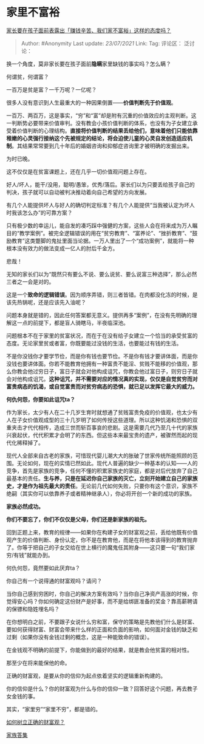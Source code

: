 # 家里不富裕
[家长要在孩子面前表露出「赚钱辛苦、我们家不富裕」这样的态度吗？](https://www.zhihu.com/question/296333267/answer/551002721)

> Author: #Anonymity
> Last update: *23/07/2021*
> Link:
> Tag:
> 评论区：
> 泛讨论：

换一个角度，莫非家长要在孩子面前**隐瞒**家里缺钱的事实吗？怎么瞒？

何谓贫，何谓富？

一百万是贫是富？一千万呢？一亿呢？

很多人没有意识到人生最重大的一种因果倒置——**价值判断先于价值观**。

一百万、两百万，这是事实，“穷”和“富”却是附有沉重的价值效应的主观判断。这一判断势必要带来价值审判。没有教会小孩价值判断的体系，也没有为子女建立承受着价值判断的心理结构。**直接将价值判断的结果丢给他们，意味着他们只能依靠稚嫩的心灵强行接纳这个先被规定的结论，将会迫使儿童的心灵自发创造适应机制**。其结果常常要到几十年后的婚姻咨询和抑郁症咨询里才被明确的发掘出来。

为时已晚。

这不仅仅是在贫富课题上，还在几乎一切价值观问题上存在。

好人/坏人，能干/没用，聪明/愚笨，优秀/落后。家长们以为只要丢给孩子自己的判决，孩子就可以自动被判决推动着向自己希望的方向发展。

有几个人能提供坏人与好人的确切判定标准？有几个人能提供“当我被认定为坏人时我该怎么办”的可靠方案？

只有极少数的幸运儿，能自发的凑巧踩中强健的方案，这些人会在将来成为万人瞩目的“教学案例”。被完全逻辑错误的用在“贫穷教育”、“富养论”、“挫折教育”、“鼓励教育”这类蹩脚的鬼扯里面当论据。一万人里出了一个“成功案例”，就能将一种根本没有效力的做法变成一亿人的肘后千金方。

悲哉！

无知的家长们以为“既然只有要么不说、要么说贫、要么说富三种选择”，那么必然三者之一会是对的。

这是一个**致命的逻辑错误**。因为顺序弄错，则三者皆错。在肉都没化冻的时候，是该先热锅呢，还是应该先入油呢？

问题本身就是错的，因此任何答案都无意义。提供再多“案例”，在没有先明确的理解这一点的前提下，都是盲人骑瞎马，半夜临深池。

问题根本不在于家里的贫富状况，而在于在没有给子女建立一个恰当的承受贫富的态度。无论家里贫或者富，你既要能过没钱的生活，也要能过有钱的生活。

不是你没钱你才要学节俭，而是你有钱也要节俭。不是你有钱才要讲体面，而是你没钱也要讲体面。你若不能教育他拥有一种富贵不能淫、贫贱不能移的价值观，那么你教会他过穷日子，富日子就会对他构成诅咒，你教会他过富日子，则穷日子就会对他构成诅咒。**这种诅咒，并不需要对应的情况真的实现，仅仅是自觉贫穷而对富贵病态的饥渴，或自觉富贵而对贫穷病态的恐惧，就已足以发挥它最大的威力。**

**何仇何怨，你要如此诅咒ta？**

作为家长，太少有人在二十几岁生育时就想通了贫贱富贵免疫的价值观，也太少有人在子女价值观成型的三十几岁明了如何传授这些道理。所以这种饥渴和恐惧的双重夹击才代代相传，造成三世而斩百事哀的悲剧。这是需要几代乃至几十代的家族兴衰起伏，代代积累才会明了的东西。但这些本来最宝贵的遗产，被骤然而起的现代化稀释掉了。

现代人全部来自古老的家族，可惜现代婴儿潮大大的胀破了世家传统所能照顾的范围。无论如何，现在的实情已然如此。现代人普遍的缺少一种基本的认知——人的竞争，首先是家族的竞争，任何不懂的积累家族史的家庭，都是对后代放弃了自己最基本的责任。**生与养，只是在延迟你自己家族的灭亡，立刻开始建立自己的家族史，才是作为祖先最大的责任**。无论前几代如何失败，只要你有这个意识，家族不绝嗣（其实你可以依靠养子或者精神继承人），你必将开创一个新的成功的家族。

**家族必然成功。**

**你们不要忘了，你们不仅仅是父母，你们还是新家族的祖先。**

回到正题上来，教育的规律——如果你在构建子女的财富观之前，丢给他既有价值观产生的价值判断、身份认定，你不是在教育他，而是在将他本该得到的教育抛弃了。你等于把自己的子女交给在世上横行的魔鬼任其附身——这只要一句“我们家穷/有钱”就能办到。

何仇何怨，竟然要如此厌弃ta？

你自己有一个说得通的财富观吗？请问？

当你自己感到穷困时，你自己的解决方案有效吗？当你自己净资产高涨的时候，你觉得安心吗？你如何确定这份财产是好事，而不是给绑匪准备的奖金？靠高薪聘请的保镖和隐姓埋名吗？

在你想明白之前，不要跟子女说什么穷和富，保守的策略是先教他们什么是财富、要如何获得财富、财富会带来什么样的正面和负面的影响，如何面对金钱的缺乏和过剩（如果你没有金钱过剩的概念，这是一种能致命的错误）。

在金钱观不明确的前提下，你能做到的最好的结果，就是教会他贫富的相对性。

那至少在将来能保他的命。

正确的财富观，是要从你的信仰为起点依着坚实的逻辑重新构建的。

你的信仰是什么？你的财富观为什么与你的信仰一致？回答好这个问题，再去教子女金钱的事。

其实，“家里穷”“家里不穷”，都是错的。

[如何树立正确的财富观？](https://www.zhihu.com/question/314627020/answer/1193533378)

[家族答集](https://zhihu.com/collection/378738313)
